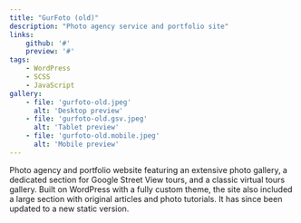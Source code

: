 ```yaml
---
title: "GurFoto (old)"
description: "Photo agency service and portfolio site"
links:
    github: '#'
    preview: '#'
tags: 
    - WordPress
    - SCSS
    - JavaScript
gallery:
    - file: 'gurfoto-old.jpeg'
      alt: 'Desktop preview'
    - file: 'gurfoto-old.gsv.jpeg'
      alt: 'Tablet preview'
    - file: 'gurfoto-old.mobile.jpeg'
      alt: 'Mobile preview'
---
```


Photo agency and portfolio website featuring an extensive photo gallery, a dedicated section for Google Street View tours, and a classic virtual tours gallery. Built on WordPress with a fully custom theme, the site also included a large section with original articles and photo tutorials. It has since been updated to a new static version.
